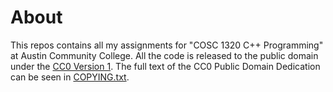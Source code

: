 # About

This repos contains all my assignments for "COSC 1320 C++ Programming" at Austin Community College. All the code 
is released to the public domain under the <a href="http://creativecommons.org/publicdomain/zero/1.0/">CC0 
Version 1</a>.  The full text of the CC0 Public Domain Dedication can be seen in <a 
href="https://github.com/rocketeerbkw/COSC-1320/blob/master/COPYING.txt">COPYING.txt</a>.
